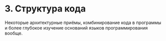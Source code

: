 # 3. Структура кода
Некоторые архитектурные приёмы, комбинирование кода в программы и более глубокое изучение оснований языков программирования вообще.